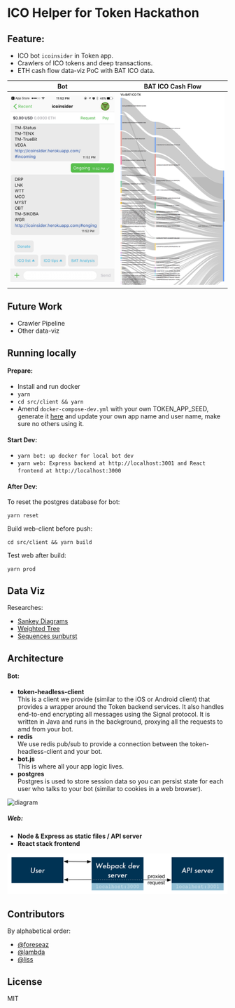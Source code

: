 # ICO Helper for Token Hackathon

## Feature:
- ICO bot `icoinsider` in Token app.
- Crawlers of ICO tokens and deep transactions.
- ETH cash flow data-viz PoC with BAT ICO data.

Bot                        |  BAT ICO Cash Flow
:-------------------------:|:-------------------------:
![](docs/images/bot.jpg)  |  ![](docs/images/BAT_ICO_2layer.jpg)

## Future Work
- Crawler Pipeline
- Other data-viz

## Running locally

#### Prepare:
- Install and run docker
- `yarn`
- `cd src/client && yarn`
- Amend `docker-compose-dev.yml` with your own TOKEN_APP_SEED, generate it [here](https://www.tokenbrowser.com/token-seed-generator/) and update your own app name and user name, make sure no others using it.

#### Start Dev:
- `yarn bot: up docker for local bot dev`
- `yarn web: Express backend at http://localhost:3001 and React frontend at http://localhost:3000`

#### After Dev:
To reset the postgres database for bot:
```
yarn reset
```
Build web-client before push:
```
cd src/client && yarn build
```
Test web after build:
```
yarn prod
```

## Data Viz

Researches:
- [Sankey Diagrams](https://bost.ocks.org/mike/sankey/)
- [Weighted Tree](http://vizuly.io/product/weighted-tree/?demo=d3js)
- [Sequences sunburst](https://bl.ocks.org/kerryrodden/7090426)

## Architecture

#### Bot:
* **token-headless-client**<br>
  This is a client we provide (similar to the iOS or Android client) that provides a wrapper around the Token backend services. It also handles end-to-end encrypting all messages using the Signal protocol. It is written in Java and runs in the background, proxying all the requests to amd from your bot.
* **redis**<br>
  We use redis pub/sub to provide a connection between the token-headless-client and your bot.
* **bot.js**<br>
  This is where all your app logic lives.
* **postgres**<br>
  Postgres is used to store session data so you can persist state for each user who talks to your bot (similar to cookies in a web browser).

![diagram](docs/images/tokenbot.png)

##### Web:
* **Node & Express as static files / API server**<br>
* **React stack frontend**<br>

![diagram](docs/images/web.png)

## Contributors
By alphabetical order:
- [@foreseaz](https://github.com/foreseaz)
- [@lambda](https://github.com/zeqing-guo)
- [@liss](https://github.com/edithli)

## License
MIT
